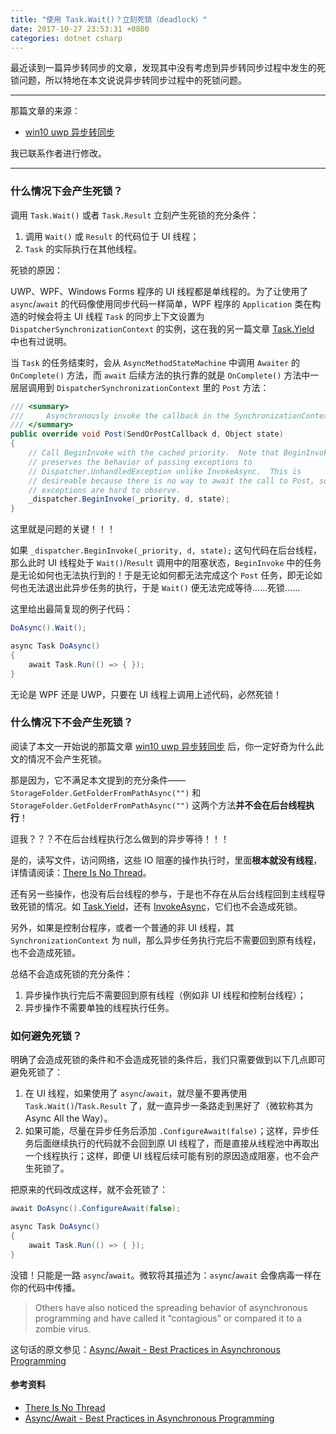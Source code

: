```yaml
---
title: "使用 Task.Wait()？立刻死锁（deadlock）"
date: 2017-10-27 23:53:31 +0800
categories: dotnet csharp
---
```


最近读到一篇异步转同步的文章，发现其中没有考虑到异步转同步过程中发生的死锁问题，所以特地在本文说说异步转同步过程中的死锁问题。

---

那篇文章的来源：
- [win10 uwp 异步转同步](https://lindexi.gitee.io/lindexi/post/win10-uwp-%E5%BC%82%E6%AD%A5%E8%BD%AC%E5%90%8C%E6%AD%A5.html)

我已联系作者进行修改。

---

### 什么情况下会产生死锁？

调用 `Task.Wait()` 或者 `Task.Result` 立刻产生死锁的充分条件：
1. 调用 `Wait()` 或 `Result` 的代码位于 UI 线程；
1. `Task` 的实际执行在其他线程。

死锁的原因：

UWP、WPF、Windows Forms 程序的 UI 线程都是单线程的。为了让使用了 `async`/`await` 的代码像使用同步代码一样简单，WPF 程序的 `Application` 类在构造的时候会将主 UI 线程 `Task` 的同步上下文设置为 `DispatcherSynchronizationContext` 的实例，这在我的另一篇文章 [Task.Yield](https://walterlv.github.io/post/yield-in-task-dispatcher.html#taskyield) 中也有过说明。

当 `Task` 的任务结束时，会从 `AsyncMethodStateMachine` 中调用 `Awaiter` 的 `OnComplete()` 方法，而 `await` 后续方法的执行靠的就是 `OnComplete()` 方法中一层层调用到 `DispatcherSynchronizationContext` 里的 `Post` 方法：

```csharp
/// <summary>
///     Asynchronously invoke the callback in the SynchronizationContext.
/// </summary>
public override void Post(SendOrPostCallback d, Object state)
{
    // Call BeginInvoke with the cached priority.  Note that BeginInvoke
    // preserves the behavior of passing exceptions to
    // Dispatcher.UnhandledException unlike InvokeAsync.  This is
    // desireable because there is no way to await the call to Post, so
    // exceptions are hard to observe.
    _dispatcher.BeginInvoke(_priority, d, state);
}
```

这里就是问题的关键！！！

如果 `_dispatcher.BeginInvoke(_priority, d, state);` 这句代码在后台线程，那么此时 UI 线程处于 `Wait()`/`Result` 调用中的阻塞状态，`BeginInvoke` 中的任务是无论如何也无法执行到的！于是无论如何都无法完成这个 `Post` 任务，即无论如何也无法退出此异步任务的执行，于是 `Wait()` 便无法完成等待……死锁……

这里给出最简复现的例子代码：

```csharp
DoAsync().Wait();

async Task DoAsync()
{
    await Task.Run(() => { });
}
```

无论是 WPF 还是 UWP，只要在 UI 线程上调用上述代码，必然死锁！

### 什么情况下不会产生死锁？

阅读了本文一开始说的那篇文章 [win10 uwp 异步转同步](https://lindexi.gitee.io/lindexi/post/win10-uwp-%E5%BC%82%E6%AD%A5%E8%BD%AC%E5%90%8C%E6%AD%A5.html) 后，你一定好奇为什么此文的情况不会产生死锁。

那是因为，它不满足本文提到的充分条件——`StorageFolder.GetFolderFromPathAsync("")` 和 `StorageFolder.GetFolderFromPathAsync("")` 这两个方法**并不会在后台线程执行**！

逗我？？？不在后台线程执行怎么做到的异步等待！！！

是的，读写文件，访问网络，这些 IO 阻塞的操作执行时，里面**根本就没有线程**，详情请阅读：[There Is No Thread](http://blog.stephencleary.com/2013/11/there-is-no-thread.html)。

还有另一些操作，也没有后台线程的参与，于是也不存在从后台线程回到主线程导致死锁的情况。如 [Task.Yield](https://walterlv.github.io/post/yield-in-task-dispatcher.html#taskyield)，还有 [InvokeAsync](https://walterlv.github.io/post/dotnet/2017/09/26/dispatcher-invoke-async.html)，它们也不会造成死锁。

另外，如果是控制台程序，或者一个普通的非 UI 线程，其 `SynchronizationContext` 为 null，那么异步任务执行完后不需要回到原有线程，也不会造成死锁。

总结不会造成死锁的充分条件：
1. 异步操作执行完后不需要回到原有线程（例如非 UI 线程和控制台线程）；
1. 异步操作不需要单独的线程执行任务。

### 如何避免死锁？

明确了会造成死锁的条件和不会造成死锁的条件后，我们只需要做到以下几点即可避免死锁了：

1. 在 UI 线程，如果使用了 `async`/`await`，就尽量不要再使用 `Task.Wait()`/`Task.Result` 了，就一直异步一条路走到黑好了（微软称其为 Async All the Way）。
1. 如果可能，尽量在异步任务后添加 `.ConfigureAwait(false)`；这样，异步任务后面继续执行的代码就不会回到原 UI 线程了，而是直接从线程池中再取出一个线程执行；这样，即便 UI 线程后续可能有别的原因造成阻塞，也不会产生死锁了。

把原来的代码改成这样，就不会死锁了：

```csharp
await DoAsync().ConfigureAwait(false);

async Task DoAsync()
{
    await Task.Run(() => { });
}
```

没错！只能是一路 `async`/`await`。微软将其描述为：`async`/`await` 会像病毒一样在你的代码中传播。

> Others have also noticed the spreading behavior of asynchronous programming and have called it “contagious” or compared it to a zombie virus.

这句话的原文参见：[Async/Await - Best Practices in Asynchronous Programming](https://msdn.microsoft.com/en-us/magazine/jj991977.aspx)

#### 参考资料
- [There Is No Thread](http://blog.stephencleary.com/2013/11/there-is-no-thread.html)
- [Async/Await - Best Practices in Asynchronous Programming](https://msdn.microsoft.com/en-us/magazine/jj991977.aspx)
